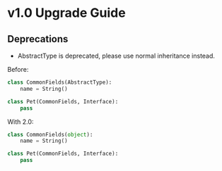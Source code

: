 # v1.0 Upgrade Guide

## Deprecations


*  AbstractType is deprecated, please use normal inheritance instead.

  Before:

  ```python
  class CommonFields(AbstractType):
      name = String()
  
  class Pet(CommonFields, Interface):
      pass
  ```

  With 2.0:
  ```python
  class CommonFields(object):
      name = String()
  
  class Pet(CommonFields, Interface):
      pass
  ```
